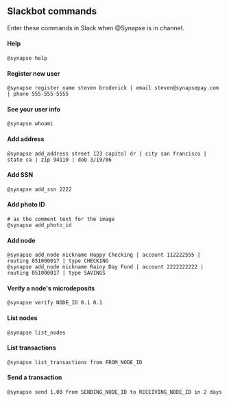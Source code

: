 ## Slackbot commands
Enter these commands in Slack when @Synapse is in channel.

#### Help
```
@synapse help
```

#### Register new user
```
@synapse register name steven broderick | email steven@synapsepay.com | phone 555-555-5555
```

#### See your user info
```
@synapse whoami
```

#### Add address
```
@synapse add_address street 123 capitol dr | city san francisco | state ca | zip 94110 | dob 3/19/86
```

#### Add SSN
```
@synapse add_ssn 2222
```

#### Add photo ID
```
# as the comment text for the image
@synapse add_photo_id
```

#### Add node
```
@synapse add_node nickname Happy Checking | account 112222555 | routing 051000017 | type CHECKING
@synapse add_node nickname Rainy Day Fund | account 2222222222 | routing 051000017 | type SAVINGS
```

#### Verify a node's microdeposits
```
@synapse verify NODE_ID 0.1 0.1
```

#### List nodes
```
@synapse list_nodes
```

#### List transactions
```
@synapse list_transactions from FROM_NODE_ID
```

#### Send a transaction
```
@synapse send 1.00 from SENDING_NODE_ID to RECEIVING_NODE_ID in 2 days
```
